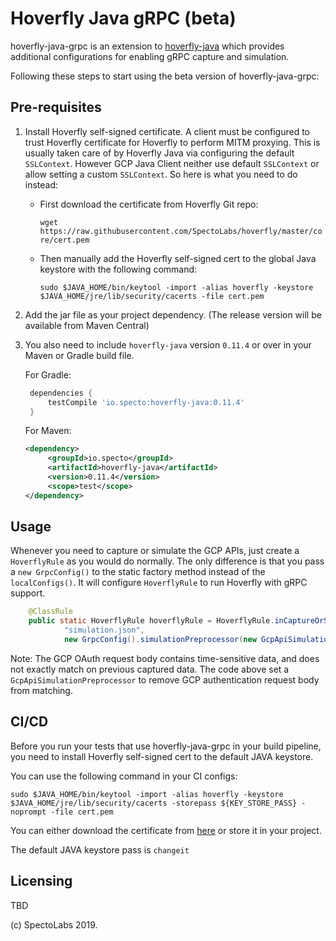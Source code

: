 
# Hoverfly Java gRPC (beta)

hoverfly-java-grpc is an extension to [hoverfly-java](https://github.com/SpectoLabs/hoverfly-java) which provides additional configurations for enabling gRPC capture and simulation. 

Following these steps to start using the beta version of hoverfly-java-grpc:

## Pre-requisites

1. Install Hoverfly self-signed certificate. 
   A client must be configured to trust Hoverfly certificate for Hoverfly to perform MITM proxying. This is usually taken care of 
   by Hoverfly Java via configuring the default `SSLContext`. However GCP Java Client neither use default `SSLContext` or allow setting a
   custom `SSLContext`. So here is what you need to do instead:
   
   - First download the certificate from Hoverfly Git repo: 
   
     `wget https://raw.githubusercontent.com/SpectoLabs/hoverfly/master/core/cert.pem`
     
   
   - Then manually add the Hoverfly self-signed cert to the global Java keystore with the following command:
   
     `sudo $JAVA_HOME/bin/keytool -import -alias hoverfly -keystore $JAVA_HOME/jre/lib/security/cacerts -file cert.pem` 
   
2. Add the jar file as your project dependency. (The release version will be available from Maven Central)

3. You also need to include `hoverfly-java` version `0.11.4` or over in your Maven or Gradle build file.
   
   For Gradle: 
   ```groovy
    dependencies {
        testCompile 'io.specto:hoverfly-java:0.11.4'
    }
    ```
    
    For Maven: 
    ```xml
    <dependency>
         <groupId>io.specto</groupId>
         <artifactId>hoverfly-java</artifactId>
         <version>0.11.4</version>
         <scope>test</scope>
    </dependency>
    ```
   
## Usage

Whenever you need to capture or simulate the GCP APIs, just create a `HoverflyRule` as you would do normally. The only difference is that you pass a `new GrpcConfig()` to the static factory method instead of the `localConfigs()`. It will configure `HoverflyRule` to run Hoverfly with gRPC support. 

```java
    @ClassRule
    public static HoverflyRule hoverflyRule = HoverflyRule.inCaptureOrSimulationMode(
            "simulation.json", 
            new GrpcConfig().simulationPreprocessor(new GcpApiSimulationPreprocessor()));
```

Note: The GCP OAuth request body contains time-sensitive data, and does not exactly match on previous captured data. The code above set a `GcpApiSimulationPreprocessor` to remove GCP authentication request body from matching.


## CI/CD

Before you run your tests that use hoverfly-java-grpc in your build pipeline, you need to install Hoverfly self-signed cert to the default JAVA keystore. 

You can use the following command in your CI configs:

`sudo $JAVA_HOME/bin/keytool -import -alias hoverfly -keystore $JAVA_HOME/jre/lib/security/cacerts -storepass ${KEY_STORE_PASS} -noprompt -file cert.pem`

You can either download the certificate from [here](https://raw.githubusercontent.com/SpectoLabs/hoverfly/master/core/cert.pem) or store it in your project. 

The default JAVA keystore pass is `changeit`


## Licensing
TBD

(c) SpectoLabs 2019.
